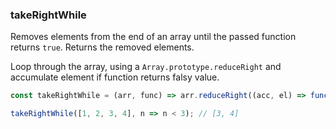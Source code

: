 ### takeRightWhile

Removes elements from the end of an array until the passed function returns `true`. Returns the removed elements.

Loop through the array, using a `Array.prototype.reduceRight` and accumulate element if function returns falsy value.

```js
const takeRightWhile = (arr, func) => arr.reduceRight((acc, el) => func(el) ? acc : [el, ...acc], []);
```

```js
takeRightWhile([1, 2, 3, 4], n => n < 3); // [3, 4]
```
